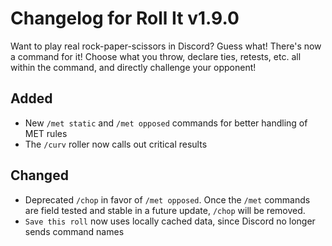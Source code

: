 # Changelog for Roll It v1.9.0

Want to play real rock-paper-scissors in Discord? Guess what! There's now a command for it! Choose what you throw, declare ties, retests, etc. all within the command, and directly challenge your opponent!

## Added

* New `/met static` and `/met opposed` commands for better handling of MET rules
* The `/curv` roller now calls out critical results

## Changed

* Deprecated `/chop` in favor of `/met opposed`. Once the `/met` commands are field tested and stable in a future update, `/chop` will be removed.
* `Save this roll` now uses locally cached data, since Discord no longer sends command names
